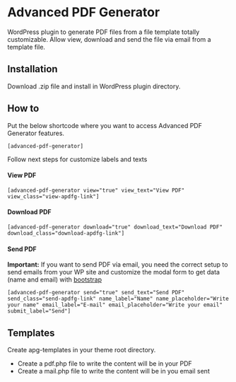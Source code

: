# Advanced PDF Generator

WordPress plugin to generate PDF files from a file template totally customizable. Allow view, download and send the file via email from a template file.

## Installation

Download .zip file and install in WordPress plugin directory.

## How to

Put the below shortcode where you want to access Advanced PDF Generator features.

```[advanced-pdf-generator]```

Follow next steps for customize labels and texts

#### View PDF

```[advanced-pdf-generator view="true" view_text="View PDF" view_class="view-apdfg-link"]```

#### Download PDF

```[advanced-pdf-generator download="true" download_text="Download PDF" download_class="download-apdfg-link"]```

#### Send PDF

**Important:** If you want to send PDF vía email, you need the correct setup to send emails from your WP site and customize the modal form to get data (name and email) with [bootstrap](http://getbootstrap.com/)

```[advanced-pdf-generator send="true" send_text="Send PDF" send_class="send-apdfg-link" name_label="Name" name_placeholder="Write your name" email_label="E-mail" email_placeholder="Write your email" submit_label="Send"]```

## Templates

Create apg-templates in your theme root directory.
- Create a pdf.php file to write the content will be in your PDF
- Create a mail.php file to write the content will be in you email sent
